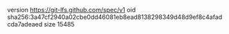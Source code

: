 version https://git-lfs.github.com/spec/v1
oid sha256:3a47cf2940a02cbe0dd46081eb8ead8138298349d48d9ef8c4afadcda7adeaed
size 15485
